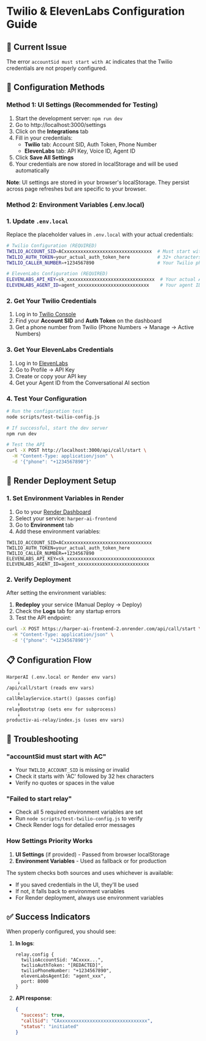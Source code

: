 # Twilio & ElevenLabs Configuration Guide

## 🚨 Current Issue

The error `accountSid must start with AC` indicates that the Twilio credentials are not properly configured.

## 🔧 Configuration Methods

### Method 1: UI Settings (Recommended for Testing)

1. Start the development server: `npm run dev`
2. Go to http://localhost:3000/settings
3. Click on the **Integrations** tab
4. Fill in your credentials:
   - **Twilio** tab: Account SID, Auth Token, Phone Number
   - **ElevenLabs** tab: API Key, Voice ID, Agent ID
5. Click **Save All Settings**
6. Your credentials are now stored in localStorage and will be used automatically

**Note**: UI settings are stored in your browser's localStorage. They persist across page refreshes but are specific to your browser.

### Method 2: Environment Variables (.env.local)

### 1. Update `.env.local`

Replace the placeholder values in `.env.local` with your actual credentials:

```bash
# Twilio Configuration (REQUIRED)
TWILIO_ACCOUNT_SID=ACxxxxxxxxxxxxxxxxxxxxxxxxxxxxxxxx  # Must start with 'AC'
TWILIO_AUTH_TOKEN=your_actual_auth_token_here          # 32+ characters
TWILIO_CALLER_NUMBER=+1234567890                       # Your Twilio phone number in E.164 format

# ElevenLabs Configuration (REQUIRED)
ELEVENLABS_API_KEY=sk_xxxxxxxxxxxxxxxxxxxxxxxxxxxxxxxx  # Your actual API key
ELEVENLABS_AGENT_ID=agent_xxxxxxxxxxxxxxxxxxxxxxxxxx    # Your agent ID
```

### 2. Get Your Twilio Credentials

1. Log in to [Twilio Console](https://console.twilio.com)
2. Find your **Account SID** and **Auth Token** on the dashboard
3. Get a phone number from Twilio (Phone Numbers → Manage → Active Numbers)

### 3. Get Your ElevenLabs Credentials

1. Log in to [ElevenLabs](https://elevenlabs.io)
2. Go to Profile → API Key
3. Create or copy your API key
4. Get your Agent ID from the Conversational AI section

### 4. Test Your Configuration

```bash
# Run the configuration test
node scripts/test-twilio-config.js

# If successful, start the dev server
npm run dev

# Test the API
curl -X POST http://localhost:3000/api/call/start \
  -H "Content-Type: application/json" \
  -d '{"phone": "+1234567890"}'
```

## 🚀 Render Deployment Setup

### 1. Set Environment Variables in Render

1. Go to your [Render Dashboard](https://dashboard.render.com)
2. Select your service: `harper-ai-frontend`
3. Go to **Environment** tab
4. Add these environment variables:

```
TWILIO_ACCOUNT_SID=ACxxxxxxxxxxxxxxxxxxxxxxxxxxxxxxxx
TWILIO_AUTH_TOKEN=your_actual_auth_token_here
TWILIO_CALLER_NUMBER=+1234567890
ELEVENLABS_API_KEY=sk_xxxxxxxxxxxxxxxxxxxxxxxxxxxxxxxx
ELEVENLABS_AGENT_ID=agent_xxxxxxxxxxxxxxxxxxxxxxxxxx
```

### 2. Verify Deployment

After setting the environment variables:

1. **Redeploy** your service (Manual Deploy → Deploy)
2. Check the **Logs** tab for any startup errors
3. Test the API endpoint:

```bash
curl -X POST https://harper-ai-frontend-2.onrender.com/api/call/start \
  -H "Content-Type: application/json" \
  -d '{"phone": "+1234567890"}'
```

## 📋 Configuration Flow

```
HarperAI (.env.local or Render env vars)
    ↓
/api/call/start (reads env vars)
    ↓
callRelayService.start() (passes config)
    ↓
relayBootstrap (sets env for subprocess)
    ↓
productiv-ai-relay/index.js (uses env vars)
```

## 🐛 Troubleshooting

### "accountSid must start with AC"
- Your `TWILIO_ACCOUNT_SID` is missing or invalid
- Check it starts with 'AC' followed by 32 hex characters
- Verify no quotes or spaces in the value

### "Failed to start relay"
- Check all 5 required environment variables are set
- Run `node scripts/test-twilio-config.js` to verify
- Check Render logs for detailed error messages

### How Settings Priority Works

1. **UI Settings** (if provided) - Passed from browser localStorage
2. **Environment Variables** - Used as fallback or for production

The system checks both sources and uses whichever is available:
- If you saved credentials in the UI, they'll be used
- If not, it falls back to environment variables
- For Render deployment, always use environment variables

## ✅ Success Indicators

When properly configured, you should see:

1. **In logs**:
   ```
   relay.config {
     twilioAccountSid: "ACxxxx...",
     twilioAuthToken: "[REDACTED]",
     twilioPhoneNumber: "+1234567890",
     elevenLabsAgentId: "agent_xxx",
     port: 8000
   }
   ```

2. **API response**:
   ```json
   {
     "success": true,
     "callSid": "CAxxxxxxxxxxxxxxxxxxxxxxxxxxxxxxxx",
     "status": "initiated"
   }
   ```